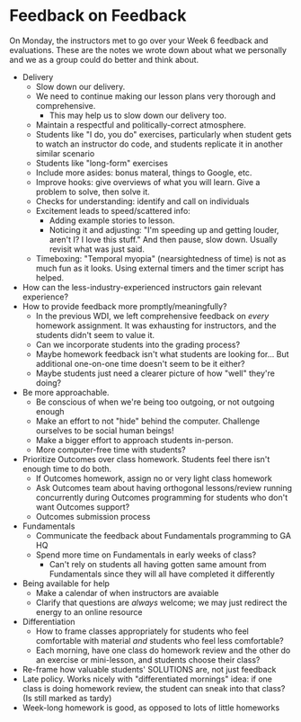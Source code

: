 # Feedback on Feedback

On Monday, the instructors met to go over your Week 6 feedback and evaluations. These are the notes we wrote down about what we personally and we as a group could do better and think about.

- Delivery
  - Slow down our delivery.
  - We need to continue making our lesson plans very thorough and comprehensive.
    - This may help us to slow down our delivery too.
  - Maintain a respectful and politically-correct atmosphere.
  - Students like "I do, you do" exercises, particularly when student gets to watch an instructor do code, and students replicate it in another similar scenario
  - Students like "long-form" exercises
  - Include more asides: bonus materal, things to Google, etc.
  - Improve hooks: give overviews of what you will learn. Give a problem to solve, then solve it.
  - Checks for understanding: identify and call on individuals
  - Excitement leads to speed/scattered info: 
     - Adding example stories to lesson.  
     - Noticing it and adjusting: "I'm speeding up and getting louder, aren't I?  I love this stuff." And then pause, slow down.  Usually revisit what was just said.
  - Timeboxing: "Temporal myopia" (nearsightedness of time) is not as much fun as it looks. Using external timers and the timer script has helped.
- How can the less-industry-experienced instructors gain relevant experience?
- How to provide feedback more promptly/meaningfully?
  - In the previous WDI, we left comprehensive feedback on *every* homework assignment. It was exhausting for instructors, and the students didn't seem to value it.
  - Can we incorporate students into the grading process?
  - Maybe homework feedback isn't what students are looking for... But additional one-on-one time doesn't seem to be it either?
  - Maybe students just need a clearer picture of how "well" they're doing?
- Be more approachable.
  - Be conscious of when we're being too outgoing, or not outgoing enough
  - Make an effort to not "hide" behind the computer. Challenge ourselves to be social human beings!
  - Make a bigger effort to approach students in-person.
  - More computer-free time with students?
- Prioritize Outcomes over class homework. Students feel there isn't enough time to do both.
  - If Outcomes homework, assign no or very light class homework
  - Ask Outcomes team about having orthogonal lessons/review running concurrently during Outcomes programming for students who don't want Outcomes support?
  - Outcomes submission process
- Fundamentals
  - Communicate the feedback about Fundamentals programming to GA HQ
  - Spend more time on Fundamentals in early weeks of class?
    - Can't rely on students all having gotten same amount from Fundamentals since they will all have completed it differently
- Being available for help
  - Make a calendar of when instructors are avaiable
  - Clarify that questions are *always* welcome; we may just redirect the energy to an online resource
- Differentiation
  - How to frame classes appropriately for students who feel comfortable with material *and* students who feel less comfortable?
  - Each morning, have one class do homework review and the other do an exercise or mini-lesson, and students choose their class?
- Re-frame how valuable students' SOLUTIONS are, not just feedback
- Late policy. Works nicely with "differentiated mornings" idea: if one class is doing homework review, the student can sneak into that class? (Is still marked as tardy)
- Week-long homework is good, as opposed to lots of little homeworks

